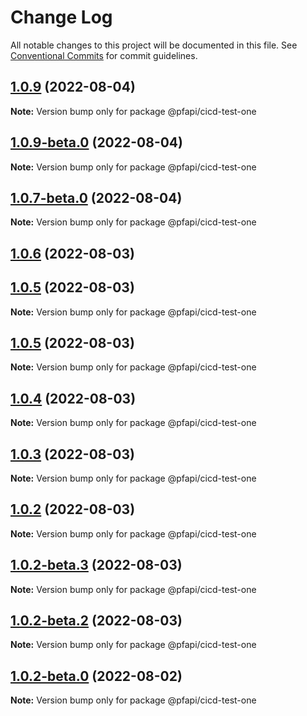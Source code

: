 # Change Log

All notable changes to this project will be documented in this file.
See [Conventional Commits](https://conventionalcommits.org) for commit guidelines.

## [1.0.9](https://github.com/pfapi/cicd-test/compare/v1.0.9-beta.0...v1.0.9) (2022-08-04)

**Note:** Version bump only for package @pfapi/cicd-test-one





## [1.0.9-beta.0](https://github.com/pfapi/cicd-test/compare/v1.0.7-beta.0...v1.0.9-beta.0) (2022-08-04)

**Note:** Version bump only for package @pfapi/cicd-test-one





## [1.0.7-beta.0](https://github.com/pfapi/cicd-test/compare/v1.0.7...v1.0.7-beta.0) (2022-08-04)

**Note:** Version bump only for package @pfapi/cicd-test-one





## [1.0.6](https://github.com/pfapi/cicd-test/compare/v1.0.5-beta.1...v1.0.6) (2022-08-03)



## [1.0.5](https://github.com/pfapi/cicd-test/compare/v1.0.4...v1.0.5) (2022-08-03)

**Note:** Version bump only for package @pfapi/cicd-test-one





## [1.0.5](https://github.com/pfapi/cicd-test/compare/v1.0.4...v1.0.5) (2022-08-03)

**Note:** Version bump only for package @pfapi/cicd-test-one





## [1.0.4](https://github.com/pfapi/cicd-test/compare/v1.0.3...v1.0.4) (2022-08-03)

**Note:** Version bump only for package @pfapi/cicd-test-one





## [1.0.3](https://github.com/pfapi/cicd-test/compare/v1.0.2...v1.0.3) (2022-08-03)

**Note:** Version bump only for package @pfapi/cicd-test-one





## [1.0.2](https://github.com/pfapi/cicd-test/compare/v1.0.2-beta.3...v1.0.2) (2022-08-03)

**Note:** Version bump only for package @pfapi/cicd-test-one





## [1.0.2-beta.3](https://github.com/pfapi/cicd-test/compare/v1.0.2-beta.2...v1.0.2-beta.3) (2022-08-03)

**Note:** Version bump only for package @pfapi/cicd-test-one





## [1.0.2-beta.2](https://github.com/pfapi/cicd-test/compare/v1.0.2-beta.1...v1.0.2-beta.2) (2022-08-03)

**Note:** Version bump only for package @pfapi/cicd-test-one





## [1.0.2-beta.0](https://github.com/pfapi/cicd-test/compare/v1.0.1...v1.0.2-beta.0) (2022-08-02)

**Note:** Version bump only for package @pfapi/cicd-test-one
